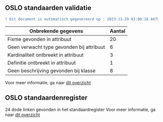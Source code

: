 ## OSLO standaarden validatie
```diff
! Dit document is automatisch gegenereerd op : 2023-11-29 03:00:18.847972
```

| Onbrekende gegevens               | Aantal  |
| ----------------------------              | --------------------------  |
| Fixme gevonden in attribuut               | 20  |
| Geen verwacht type gevonden bij attribuut | 6  |
| Kardinaliteit ontbreekt in attribuut      | 3  |
| Definitie ontbreekt in attribuut          | 1  |
| Geen beschrijving gevonden bij klasse     | 8  |

Voor meer informatie, ga naar [dit overzicht](output/controle_applicatieprofiel.md)

## OSLO standaardenregister

24 dode linken gevonden in het standaardregister
Voor meer informatie, ga naar [dit overzicht](output/dead_links.md)